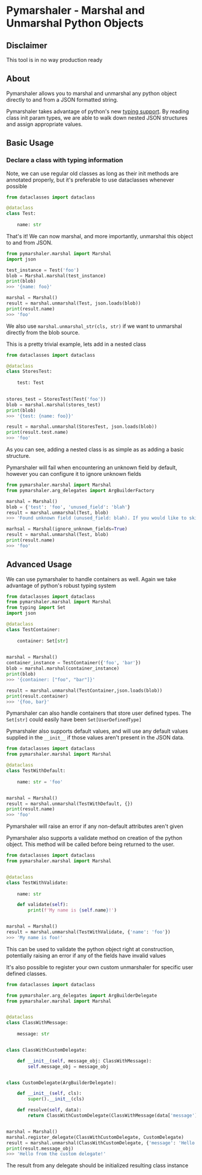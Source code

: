 # Pymarshaler - Marshal and Unmarshal Python Objects

## Disclaimer
This tool is in no way production ready

## About
Pymarshaler allows you to marshal and unmarshal any python object directly to and from a JSON formatted string. 

Pymarshaler takes advantage of python's new [typing support](https://docs.python.org/3/library/typing.html). By reading class init param types, we are able to walk down nested JSON structures and assign appropriate values.

## Basic Usage

### Declare a class with typing information 

Note, we can use regular old classes as long as their init methods are annotated properly, but it's preferable to use dataclasses whenever possible

```python
from dataclasses import dataclass

@dataclass
class Test:
    
    name: str
```

That's it! We can now marshal, and more importantly, unmarshal this object to and from JSON.

```python
from pymarshaler.marshal import Marshal
import json

test_instance = Test('foo')
blob = Marshal.marshal(test_instance)
print(blob)
>>> '{name: foo}'

marshal = Marshal()
result = marshal.unmarshal(Test, json.loads(blob))
print(result.name)
>>> 'foo'
```

We also use `marshal.unmarshal_str(cls, str)` if we want to unmarshal directly from the blob source.

This is a pretty trivial example, lets add in a nested class

```python
from dataclasses import dataclass

@dataclass
class StoresTest:
    
    test: Test

    
stores_test = StoresTest(Test('foo'))
blob = marshal.marshal(stores_test)
print(blob)
>>> '{test: {name: foo}}'

result = marshal.unmarshal(StoresTest, json.loads(blob))
print(result.test.name)
>>> 'foo'
```

As you can see, adding a nested class is as simple as as adding a basic structure.

Pymarshaler will fail when encountering an unknown field by default, however you can configure it to ignore unknown fields

```python
from pymarshaler.marshal import Marshal 
from pymarshaler.arg_delegates import ArgBuilderFactory

marshal = Marshal()
blob = {'test': 'foo', 'unused_field': 'blah'}
result = marshal.unmarshal(Test, blob)
>>> 'Found unknown field (unused_field: blah). If you would like to skip unknown fields create a Marshal object who can skip ignore_unknown_fields'

marhsal = Marshal(ignore_unknown_fields=True)
result = marshal.unmarshal(Test, blob)
print(result.name)
>>> 'foo'
```

## Advanced Usage

We can use pymarshaler to handle containers as well. Again we take advantage of python's robust typing system

```python
from dataclasses import dataclass
from pymarshaler.marshal import Marshal
from typing import Set
import json

@dataclass
class TestContainer:
 
    container: Set[str]
    

marshal = Marshal()
container_instance = TestContainer({'foo', 'bar'})        
blob = marshal.marshal(container_instance)
print(blob)
>>> '{container: ["foo", "bar"]}'

result = marshal.unmarshal(TestContainer,json.loads(blob))
print(result.container)
>>> '{foo, bar}'
```

Pymarshaler can also handle containers that store user defined types. The `Set[str]` could easily have been `Set[UserDefinedType]`

Pymarshaler also supports default values, and will use any default values supplied in the `__init__` if those values aren't present in the JSON data.

```python
from dataclasses import dataclass
from pymarshaler.marshal import Marshal

@dataclass
class TestWithDefault:
    
    name: str = 'foo'


marshal = Marshal()
result = marshal.unmarshal(TestWithDefault, {})
print(result.name)
>>> 'foo'
```
Pymarshaler will raise an error if any non-default attributes aren't given

Pymarshaler also supports a validate method on creation of the python object. This method will be called before being returned to the user.

```python
from dataclasses import dataclass
from pymarshaler.marshal import Marshal


@dataclass
class TestWithValidate:
    
    name: str

    def validate(self):
        print(f'My name is {self.name}!')


marshal = Marshal()
result = marshal.unmarshal(TestWithValidate, {'name': 'foo'})
>>> 'My name is foo!'
```

This can be used to validate the python object right at construction, potentially raising an error if any of the fields have invalid values

It's also possible to register your own custom unmarshaler for specific user defined classes.

```python
from dataclasses import dataclass

from pymarshaler.arg_delegates import ArgBuilderDelegate 
from pymarshaler.marshal import Marshal


@dataclass
class ClassWithMessage:
    
    message: str        


class ClassWithCustomDelegate:

    def __init__(self, message_obj: ClassWithMessage):
        self.message_obj = message_obj


class CustomDelegate(ArgBuilderDelegate):

    def __init__(self, cls):
        super().__init__(cls)

    def resolve(self, data):
        return ClassWithCustomDelegate(ClassWithMessage(data['message']))


marshal = Marshal()
marshal.register_delegate(ClassWithCustomDelegate, CustomDelegate)
result = marshal.unmarshal(ClassWithCustomDelegate, {'message': 'Hello from the custom delegate!'})
print(result.message_obj)
>>> 'Hello from the custom delegate!'
```

The result from any delegate should be initialized resulting class instance

